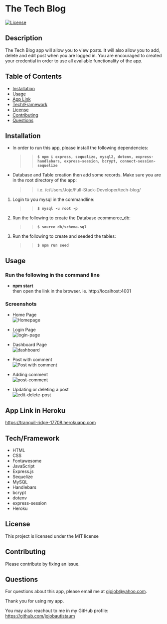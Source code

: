 # The Tech Blog

[![License](https://img.shields.io/badge/License-MIT-brightgreen.svg)](https://opensource.org/licenses/MIT)

## Description

The Tech Blog app will allow you to view posts. It will also allow you to add, delete and edit post when you are logged in. You are encouraged to created your credential in order to use all available functionality of the app.

## Table of Contents

- [Installation](#installation)
- [Usage](#usage)
- [App Link](#link)
- [Tech/Framework](#tech)
- [License](#license)
- [Contributing](#contributing)
- [Questions](#questions)

## Installation <a id="installation"></a>

- In order to run this app, please install the following dependencies: <br />

  > > **`$ npm i express, sequelize, mysql2, dotenv, express-handlebars, express-session, bcrypt, connect-session-sequelize`**

- Database and Table creation then add some records. Make sure you are in the root directory of the app:
  > > i.e. /c/Users/Jojo/Full-Stack-Developer/tech-blog/

1. Login to you mysql in the commandline:
   > > **`$ mysql -u root -p`**
2. Run the following to create the Database ecommerce_db:
   > > **`$ source db/schema.sql`**
3. Run the following to create and seeded the tables:
   > > **`$ npm run seed`**

## Usage <a id="usage"></a>

### Run the following in the command line

- **npm start** <br/>
  then open the link in the browser. ie. http://localhost:4001

### Screenshots

- Home Page <br />
  ![Homepage](https://user-images.githubusercontent.com/90885263/150869122-a40cb0f2-ebbe-4965-816c-8269c3445205.jpg)

- Login Page <br />
  ![login-page](https://user-images.githubusercontent.com/90885263/150869215-26559bf9-7f1c-413e-8daa-4eee10bb5bad.jpg)

- Dashboard Page <br />
  ![dashboard](https://user-images.githubusercontent.com/90885263/150869298-40dac5ff-a1fb-4f7f-a8b7-4c03644c5bbe.jpg)

- Post with comment <br />
  ![Post with comment](https://user-images.githubusercontent.com/90885263/150876304-a0f1308b-e02b-4d23-a833-ea82efa3cd1e.jpg)

- Adding comment <br />
  ![post-comment](https://user-images.githubusercontent.com/90885263/150875867-c5544190-a580-49a2-8b27-00e7b6af5f4f.jpg)

- Updating or deleting a post <br />
  ![edit-delete-post](https://user-images.githubusercontent.com/90885263/150876055-9b1a3404-6e97-430f-9213-31a2f136314c.jpg)

## App Link in Heroku<a id="link"></a>

https://tranquil-ridge-17708.herokuapp.com

## Tech/Framework <a id="tech"></a>

- HTML
- CSS
- Fontawesome
- JavaScript
- Express.js
- Sequelize
- MySQL
- Handlebars
- bcrypt
- dotenv
- express-session
- Heroku

## License <a id="license"></a>

This project is licensed under the MIT license

## Contributing <a id="contributing"></a>

Please contribute by fixing an issue.

## Questions <a id="questions"></a>

For questions about this app, please email me at gjojob@yahoo.com.

Thank you for using my app.

You may also reachout to me in my GitHub profile: https://github.com/jojobautistaum

